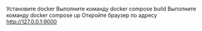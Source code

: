 Установите docker
Выполните команду docker compose build
Выполните команду docker compose up
Откройте браузер по адресу http://127.0.0.1:9000
